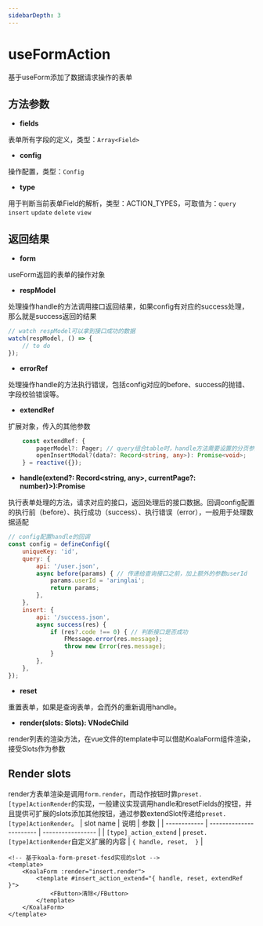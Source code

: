 ```yaml
---
sidebarDepth: 3
---
```

# useFormAction

基于useForm添加了数据请求操作的表单

<ExampleDoc>
<useFormAction>
</useFormAction>
<template #code>

<<< @/examples/useFormAction.vue

<<< @/examples/user.js

</template>
</ExampleDoc>

## 方法参数

- **fields**

表单所有字段的定义，类型：`Array<Field>`

- **config**

操作配置，类型：`Config`

- **type**

用于判断当前表单Field的解析，类型：ACTION_TYPES，可取值为：`query` `insert` `update` `delete` `view`

## 返回结果
- **form**

useForm返回的表单的操作对象

- **respModel**

处理操作handle的方法调用接口返回结果，如果config有对应的success处理，那么就是success返回的结果
```js
// watch respModel可以拿到接口成功的数据
watch(respModel, () => {
    // to do
});
```

- **errorRef**

处理操作handle的方法执行错误，包括config对应的before、success的抛错、字段校验错误等。

- **extendRef**

扩展对象，传入的其他参数
```ts
    const extendRef: {
        pagerModel?: Pager; // query组合table时，handle方法需要设置的分页参数
        openInsertModal?(data?: Record<string, any>): Promise<void>;
    } = reactive({});
```

- **handle(extend?: Record<string, any>, currentPage?: number)>):Promise**

执行表单处理的方法，请求对应的接口，返回处理后的接口数据。回调config配置的执行前（before）、执行成功（success）、执行错误（error），一般用于处理数据适配

```js
// config配置handle的回调
const config = defineConfig({
    uniqueKey: 'id',
    query: {
        api: '/user.json',
        async before(params) { // 传递给查询接口之前，加上额外的参数userId
            params.userId = 'aringlai';
            return params;
        },
    },
    insert: {
        api: '/success.json',
        async success(res) {
            if (res?.code !== 0) { // 判断接口是否成功
                FMessage.error(res.message);
                throw new Error(res.message);
            }
        },
    },
});

```

- **reset**

重置表单，如果是查询表单，会而外的重新调用handle。


- **render(slots: Slots): VNodeChild**

render列表的渲染方法，在vue文件的template中可以借助KoalaForm组件渲染，接受Slots作为参数

## Render slots
render方表单渲染是调用`form.render`，而动作按钮时靠`preset.[type]ActionRender`的实现，一般建议实现调用handle和resetFields的按钮，并且提供可扩展的slots添加其他按钮，通过参数extendSlot传递给`preset.[type]ActionRender`。
| slot name    | 说明                    | 参数               |
| ------------ | ----------------------- | ----------------- |
| `[type]_action_extend`  | `preset.[type]ActionRender`自定义扩展的内容 | `{ handle, reset,  }` |

```vue
<!-- 基于koala-form-preset-fesd实现的slot -->
<template>
    <KoalaForm :render="insert.render">
        <template #insert_action_extend="{ handle, reset, extendRef }">
            <FButton>清除</FButton>
        </template>
    </KoalaForm>
</template>

```